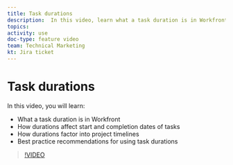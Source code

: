 ```yaml
---
title: Task durations
description:  In this video, learn what a task duration is in Workfront, how durations affect start and completion dates of tasks, how durations factor into project timelines and some best practice recommendations for using task durations.
topics: 
activity: use
doc-type: feature video
team: Technical Marketing
kt: Jira ticket
---
```

# Task durations

In this video, you will learn:

* What a task duration is in Workfront
* How durations affect start and completion dates of tasks
* How durations factor into project timelines
* Best practice recommendations for using task durations

>[!VIDEO](https://video.tv.adobe.com/v/335089/?quality=12)